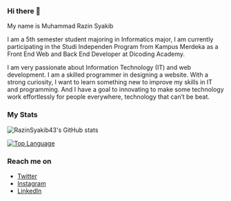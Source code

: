 ### Hi there 👋

My name is Muhammad Razin Syakib

I am a 5th semester student majoring in Informatics major, I am currently participating in the Studi Independen Program from Kampus Merdeka as a Front End Web and Back End Developer at Dicoding Academy.

I am very passionate about Information Technology (IT) and web development. I am a skilled programmer in designing a website. With a strong curiosity, I want to learn something new to improve my skills in IT and programming. And I have a goal to innovating to make some technology work effortlessly for people everywhere, technology that can’t be beat. 

### My Stats
![RazinSyakib43's GitHub stats](https://github-readme-stats.vercel.app/api?username=razinsyakib43&show_icons=true&theme=radical)

[![Top Language](https://github-readme-stats.vercel.app/api/top-langs/?username=razinsyakib43&layout=compact)](https://github.com/razinsyakib43/github-readme-stats)

### Reach me on
- <a href="https://twitter.com/iamzeen43">Twitter</a>
- <a href="https://www.instagram.com/razinsyakib_">Instagram</a>
- <a href="https://www.instagram.com/razinsyakib_">LinkedIn</a>

